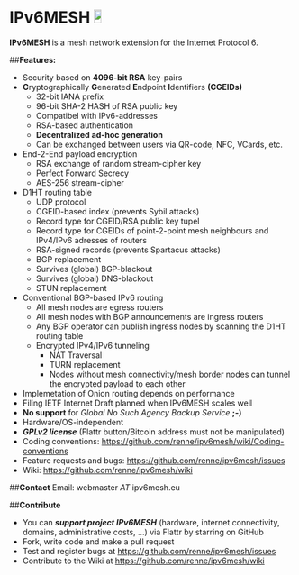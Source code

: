 IPv6MESH <a href="https://flattr.com/submit/auto?user_id=renne&url=http://ipv6mesh.eu&title=IPv6MESH&language=C99&tags=github&category=software"><img src="http://api.flattr.com/button/flattr-badge-large.png" height="24em" width="16%"/></a>
========

**IPv6MESH** is a mesh network extension for the Internet Protocol 6.


##**Features:**
* Security based on **4096-bit RSA** key-pairs
* **C**ryptographically **G**enerated **E**ndpoint **I**dentifiers **(CGEIDs)**
  * 32-bit IANA prefix
  * 96-bit SHA-2 HASH of RSA public key
  * Compatibel with IPv6-addresses
  * RSA-based authentication
  * **Decentralized ad-hoc generation**
  * Can be exchanged between users via QR-code, NFC, VCards, etc.
* End-2-End payload encryption
  * RSA exchange of random stream-cipher key
  * Perfect Forward Secrecy
  * AES-256 stream-cipher
* D1HT routing table
  * UDP protocol
  * CGEID-based index (prevents Sybil attacks)
  * Record type for CGEID/RSA public key tupel
  * Record type for CGEIDs of point-2-point mesh neighbours and IPv4/IPv6 adresses of routers
  * RSA-signed records (prevents Spartacus attacks)
  * BGP replacement
  * Survives (global) BGP-blackout
  * Survives (global) DNS-blackout
  * STUN replacement
* Conventional BGP-based IPv6 routing
  * All mesh nodes are egress routers
  * All mesh nodes with BGP announcements are ingress routers
  * Any BGP operator can publish ingress nodes by scanning the D1HT routing table
  * Encrypted IPv4/IPv6 tunneling
    * NAT Traversal
    * TURN replacement
    * Nodes without mesh connectivity/mesh border nodes can tunnel the encrypted payload to each other
* Implemetation of Onion routing depends on performance
* Filing IETF Internet Draft planned when IPv6MESH scales well
* **No support** for *Global No Such Agency Backup Service* **;-)** 
* Hardware/OS-independent
* ***GPLv2 license*** (Flattr button/Bitcoin address must not be manipulated)
* Coding conventions: https://github.com/renne/ipv6mesh/wiki/Coding-conventions
* Feature requests and bugs: https://github.com/renne/ipv6mesh/issues
* Wiki: https://github.com/renne/ipv6mesh/wiki

##**Contact**
Email: webmaster *AT* ipv6mesh.eu

##**Contribute**
* You can ***support project IPv6MESH*** (hardware, internet connectivity, domains, administrative costs, ...) via Flattr by starring on GitHub
* Fork, write code and make a pull request
* Test and register bugs at https://github.com/renne/ipv6mesh/issues
* Contribute to the Wiki at https://github.com/renne/ipv6mesh/wiki
